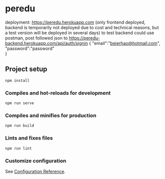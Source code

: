 # peredu
deployment: https://peredu.herokuapp.com 
(only frontend deployed, backend is temporarily not deployed due to cost and technical reasons, but a test version will be deployed in several days)
to test backend could use postman, post followed json to https://peredu-backend.herokuapp.com/api/auth/signin 
{
  "email":"beierhao@hotmail.com",
  "password":"password"    
}

## Project setup
```
npm install
```

### Compiles and hot-reloads for development
```
npm run serve
```

### Compiles and minifies for production
```
npm run build
```

### Lints and fixes files
```
npm run lint
```

### Customize configuration
See [Configuration Reference](https://cli.vuejs.org/config/).
